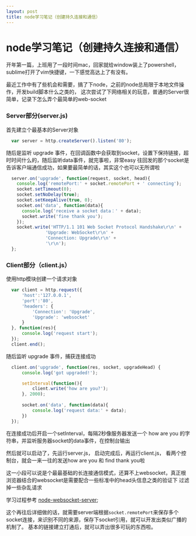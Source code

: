 ```yaml
---
layout: post
title: node学习笔记（创建持久连接和通信）
---
```


# node学习笔记（创建持久连接和通信）

开年第一篇，上班用了一段时间mac，回家就给window装上了powershell，sublime打开了vim快捷键，一下感觉高达上了有没有。

最近工作中有了些机会和需要，搞了下node，之前的node总局限于本地文件操作，开发build脚本什么之类的，
这次尝试了下网络相关的玩意，普通的Server很简单，记录下怎么弄个最简单的web-socket


### Server部分(server.js)

首先建立个最基本的Server对象

~~~javascript
  var server = http.createServer().listen('80');
~~~

随后是监听 upgrade 事件，在回调函数中会获取到socket，设置下保持链接，超时时间什么的，随后监听data事件，就完事啦，非常easy
往回发的那个socket是告诉客户端通信成功，如果要最简单的话，其实这个也可以无所谓啦

~~~javascript
  server.on('upgrade', function(request, socket, head){
    console.log('remotePort:' + socket.remotePort + ' connecting');
    socket.setTimeout(0);
    socket.setNoDelay(true);
    socket.setKeepAlive(true, 0);
    socket.on('data', function(data){
      console.log('receive a socket data：' + data);
      socket.write('fine thank you');
    });
    socket.write('HTTP/1.1 101 Web Socket Protocol Handshake\r\n' +
               'Upgrade: WebSocket\r\n' +
               'Connection: Upgrade\r\n' +
               '\r\n');
  };
~~~

<!--more-->

### Client部分（client.js）

使用http模块创建一个请求对象

~~~javascript
  var client = http.request({
      'host':'127.0.0.1',
      'port':'80',
      'headers': {
          'Connection': 'Upgrade',
          'Upgrade': 'websocket'
      }
  }, function(res){
      console.log('request start');
  });
  client.end();
~~~  

随后监听 upgrade 事件，捕获连接成功

~~~javascript
  client.on('upgrade', function(res, socket, upgradeHead) {
      console.log('got upgraded!');

      setInterval(function(){
          client.write('how are you?');
      }, 2000);
  
      socket.on('data', function(data){
          console.log('request data:' + data);
      })
  });
~~~

在连接成功后开启一个setInterval，每隔2秒像服务器发送一个 how are you 的字符串，并监听服务器socket的data事件，在控制台输出

然后就可以启动了，先运行server.js， 启动完成后，再运行client.js，
看两个控制台，就会一来一往的发送how are you 和 find thank you啦

这一小段可以说是个最最基础的长连接通信模式，还算不上websocket，真正根浏览器结合的websocket是需要配合一些标准中的head头信息之类的验证下
过滤掉一些杂乱请求

学习过程参考 [node-websocket-server](https://github.com/miksago/node-websocket-server);

这个再往后详细做的话，就需要server端根据`socket.remotePort`来保存多个socket连接，来识别不同的来源，保存下socket引用，就可以开发出类似广播的机制了。
基本的链接建立打通后，就可以弄出很多可玩的东西啦。




